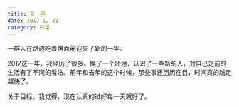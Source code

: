 ```yaml
---
title: 又一年
date: 2017-12-31
category: 日常
---
```

一群人在路边吃着烤面筋迎来了新的一年。<!--more-->

2017这一年，我经历了很多。换了一个环境，认识了一些新的人，对自己之前的生活有了不同的看法。前年和去年的这个时候，那些事还历历在目，时间真的越走越快了。  

关于目标，我觉得，现在认真的过好每一天就好了。
